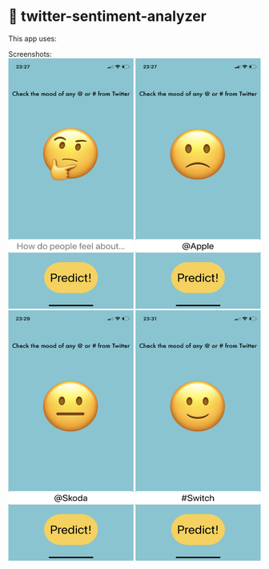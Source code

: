 # 🙂 twitter-sentiment-analyzer<br/>

This app uses:<br/>

Screenshots:<br/>
<img src="Screenshots/twitter-1.png" width="250" height="500"/> <img src="Screenshots/twitter-2.png" width="250" height="500"/><br/> <img src="Screenshots/twitter-3.png" width="250" height="500"/> <img src="Screenshots/twitter-4.png" width="250" height="500"/>
